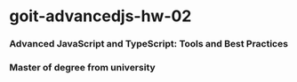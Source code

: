# goit-advancedjs-hw-02

### Advanced JavaScript and TypeScript: Tools and Best Practices

### Master of degree from university
